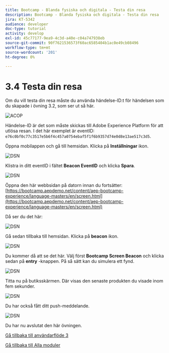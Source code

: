 ```yaml
---
title: Bootcamp - Blanda fysiska och digitala - Testa din resa
description: Bootcamp - Blanda fysiska och digitala - Testa din resa
jira: KT-5342
audience: developer
doc-type: tutorial
activity: develop
exl-id: 45c77177-9ea9-4c3d-a40e-c04a747938eb
source-git-commit: 90f7621536573f60ac6585404b1ac0e49cb08496
workflow-type: tm+mt
source-wordcount: '201'
ht-degree: 0%

---
```


# 3.4 Testa din resa

Om du vill testa din resa måste du använda händelse-ID:t för händelsen som du skapade i övning 3.2, som ser ut så här.

![ACOP](./images/payloadeventID.png)

Händelse-ID är det som måste skickas till Adobe Experience Platform för att utlösa resan. I det här exemplet är eventID:
`e76c0bf0c77c3517e5b6f4c457a0754ebaf5f1f6b9357d74e0d8e13ae517c3d5`.

Öppna mobilappen och gå till hemsidan. Klicka på **Inställningar** ikon.

![DSN](./images/appsett.png)

Klistra in ditt eventID i fältet **Beacon EventID** och klicka **Spara**.

![DSN](./images/beacon1.png)

Öppna den här webbsidan på datorn innan du fortsätter: [https://bootcamp.aepdemo.net/content/aep-bootcamp-experience/language-masters/en/screen.html](https://bootcamp.aepdemo.net/content/aep-bootcamp-experience/language-masters/en/screen.html)

Då ser du det här:

![DSN](./images/screen1.png)

Gå sedan tillbaka till hemsidan. Klicka på **beacon** ikon.

![DSN](./images/app23.png)

Du kommer då att se det här. Välj först **Bootcamp Screen Beacon** och klicka sedan på **entry** -knappen. På så sätt kan du simulera ett fynd.

![DSN](./images/app21.png)

Titta nu på butiksskärmen. Där visas den senaste produkten du visade inom fem sekunder.

![DSN](./images/beacon3.png)

Du har också fått ditt push-meddelande.

![DSN](./images/beacon2.png)

Du har nu avslutat den här övningen.

[Gå tillbaka till användarflöde 3](./uc3.md)

[Gå tillbaka till Alla moduler](../../overview.md)
